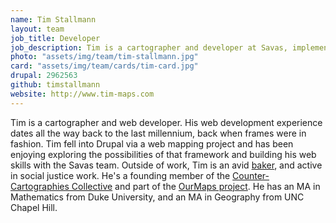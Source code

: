 ```yaml
---
name: Tim Stallmann
layout: team
job_title: Developer
job_description: Tim is a cartographer and developer at Savas, implementing complex web applications for our clients.
photo: "assets/img/team/tim-stallmann.jpg"
card: "assets/img/team/cards/tim-card.jpg"
drupal: 2962563
github: timstallmann
website: http://www.tim-maps.com
---
```

Tim is a cartographer and web developer. His web development experience dates all the way back to the last millennium, back when frames were in fashion. Tim fell into Drupal via a web mapping project and has been enjoying exploring the possibilities of that framework and building his web skills with the Savas team. Outside of work, Tim is an avid <a href="http://cakeyear.tumblr.com">baker</a>, and active in social justice work. He's a founding member of the <a href="http://www.countercartographies.org">Counter-Cartographies Collective</a> and part of the <a href="http://www.ourmaps.net">OurMaps project</a>. He has an MA in Mathematics from Duke University, and an MA in Geography from UNC Chapel Hill.
